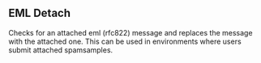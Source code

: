 EML Detach
----------

Checks for an attached eml (rfc822) message and replaces the message with the attached one.
This can be used in environments where users submit attached spamsamples.
